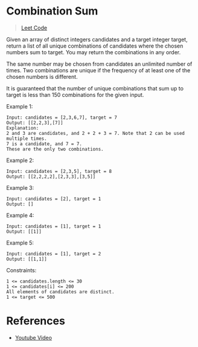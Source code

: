 # Combination Sum

> [Leet Code](https://leetcode.com/problems/combination-sum/)

Given an array of distinct integers candidates and a target integer target, return a list of all unique combinations of candidates where the chosen numbers sum to target. You may return the combinations in any order.

The same number may be chosen from candidates an unlimited number of times. Two combinations are unique if the frequency of at least one of the chosen numbers is different.

It is guaranteed that the number of unique combinations that sum up to target is less than 150 combinations for the given input.

Example 1:

```
Input: candidates = [2,3,6,7], target = 7
Output: [[2,2,3],[7]]
Explanation:
2 and 3 are candidates, and 2 + 2 + 3 = 7. Note that 2 can be used multiple times.
7 is a candidate, and 7 = 7.
These are the only two combinations.
```

Example 2:

```
Input: candidates = [2,3,5], target = 8
Output: [[2,2,2,2],[2,3,3],[3,5]]
```

Example 3:

```
Input: candidates = [2], target = 1
Output: []
```

Example 4:

```
Input: candidates = [1], target = 1
Output: [[1]]
```

Example 5:

```
Input: candidates = [1], target = 2
Output: [[1,1]]
```

Constraints:

```
1 <= candidates.length <= 30
1 <= candidates[i] <= 200
All elements of candidates are distinct.
1 <= target <= 500
```

# References

- [Youtube Video](https://www.youtube.com/watch?v=yFfv03AE_vA)
